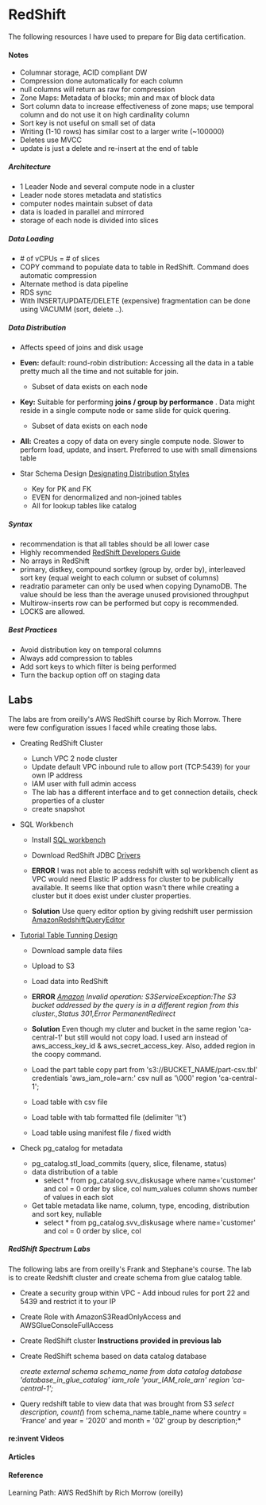 # RedShift

The following resources I have used to prepare for Big data certification.

#### Notes

- Columnar storage, ACID compliant DW
- Compression done automatically for each column
- null columns will return as raw for compression
- Zone Maps: Metadata of blocks; min and max of block data
- Sort column data to increase effectiveness of zone maps; use temporal column and do not use it on high cardinality column
- Sort key is not useful on small set of data
- Writing (1-10 rows) has similar cost to a larger write (~100000)
- Deletes use MVCC
- update is just a delete and re-insert at the end of table 
 
##### Architecture

- 1 Leader Node and several compute node in a cluster
- Leader node stores metadata and statistics
- computer nodes maintain subset of data
- data is loaded in parallel and mirrored 
- storage of each node is divided into slices


##### Data Loading

- \# of vCPUs = \# of slices
- COPY command to populate data to table in RedShift. Command does automatic compression
- Alternate method is data pipeline
- RDS sync
- With INSERT/UPDATE/DELETE (expensive) fragmentation can be done using VACUMM (sort, delete ..).


##### Data Distribution

- Affects speed of joins and disk usage
- **Even:** default: round-robin distribution: Accessing all the data in a table pretty much all the time and not suitable for join.
	- Subset of data exists on each node
- **Key:** Suitable for performing **joins / group by performance** . Data might reside in a single compute node or same slide for quick quering.
	- Subset of data exists on each node
- **All:** Creates a copy of data on every single compute node. Slower to perform load, update, and insert. Preferred to use with small dimensions table

- Star Schema Design [Designating Distribution Styles](https://docs.aws.amazon.com/redshift/latest/dg/t_designating_distribution_styles.html)
	- Key for PK and FK
	- EVEN for denormalized and non-joined tables
	- All for lookup tables like catalog


##### Syntax

- recommendation is that all tables should be all lower case
- Highly recommended [RedShift Developers Guide](https://docs.amazonaws.cn/en_us/redshift/latest/dg/redshift-dg.pdf#welcome)
- No arrays in RedShift
- primary, distkey, compound sortkey (group by, order by), interleaved sort key (equal weight to each column or subset of columns)
- readratio parameter can only be used when copying DynamoDB. The value should be less than the average unused provisioned throughput
- Multirow-inserts row can be performed but copy is recommended.
- LOCKS are allowed.


##### Best Practices

- Avoid distribution key on temporal columns
- Always add compression to tables
- Add sort keys to which filter is being performed
- Turn the backup option off on staging data


## Labs
The labs are from oreilly's AWS RedShift course by Rich Morrow. There were few configuration issues I faced while creating those labs.

 - Creating RedShift Cluster
	- Lunch VPC 2 node cluster
	- Update default VPC inbound rule to allow port (TCP:5439) for your own IP address
	- IAM user with full admin access
	- The lab has a different interface and to get connection details, check properties of a cluster
	- create snapshot

 - SQL Workbench
	- Install [SQL workbench](http://sql-workbench.eu/downloads.html)
	- Download RedShift JDBC [Drivers](https://docs.aws.amazon.com/redshift/latest/mgmt/configure-jdbc-connection.html#download-jdbc-driver)

	- **ERROR** I was not able to access redshift with sql workbench client as VPC would need Elastic IP address for cluster to be publically available. It seems like that option wasn't there while creating a cluster but it does exist under cluster properties. 
	
	- **Solution** Use query editor option by giving redshift user permission [AmazonRedshiftQueryEditor](https://docs.aws.amazon.com/redshift/latest/gsg/rs-gsg-connect-to-cluster.html)

 - [Tutorial Table Tunning Design](https://docs.aws.amazon.com/redshift/latest/dg/tutorial-loading-data.html)
	- Download sample data files
	- Upload to S3
	- Load data into RedShift
	
	- **ERROR** *[Amazon](500310) Invalid operation: S3ServiceException:The S3 bucket addressed by the query is in a different region from this cluster.,Status 301,Error PermanentRedirect* 
	
	- **Solution** Even though my cluter and bucket in the same region 'ca-central-1' but still would not copy load. I used arn instead of aws_access_key_id & aws_secret_access_key. Also, added region in the coopy command.
	
	- Load the part table
	copy part from 's3://BUCKET_NAME/part-csv.tbl'
	credentials 'aws_iam_role=arn:' 
	csv
	null as '\000'
	region 'ca-central-1';
	
	- Load table with csv file
	- Load table with tab formatted file (delimiter '\t')
	- Load table using manifest file / fixed width
	
 - 	Check pg_catalog for metadata
	- pg_catalog.stl_load_commits (query, slice, filename, status)
	- data distribution of a table
		- select * from pg_catalog.svv_diskusage where name='customer' and col = 0 order by slice, col
		num_values column shows number of values in each slot
	- Get table metadata like name, column, type, encoding, distribution and sort key, nullable
		- select * from pg_catalog.svv_diskusage where name='customer' and col = 0 order by slice, col


##### RedShift Spectrum Labs
The following labs are from oreilly's Frank and Stephane's course. The lab is to create Redshift cluster and create schema from glue catalog table.

- Create a security group within VPC
		- Add inboud rules for port 22 and 5439 and restrict it to your IP
- Create Role with AmazonS3ReadOnlyAccess and  AWSGlueConsoleFullAccess
- Create RedShift cluster **Instructions provided in previous lab**
- Create RedShift schema based on data catalog database

	*create external schema schema_name from data catalog database 'database_in_glue_catalog' iam_role 'your_IAM_role_arn' region 'ca-central-1';*

- Query redshift table to view data that was brought from S3
		*select description, count(*) from schema_name.table_name where country = 'France' and year = '2020' and  month = '02' group by description;*
	
#### re:invent Videos

#### Articles


#### Reference
Learning Path: AWS RedShift by Rich Morrow (oreilly)
